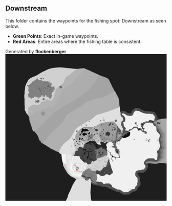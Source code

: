 ## Downstream
This folder contains the waypoints for the fishing spot: Downstream as seen below.

- **Green Points**: Exact in-game waypoints.
- **Red Areas**: Entire areas where the fishing table is consistent.

Generated by **flockenberger**
![Downstream](./Preview.png?raw=true "Downstream")